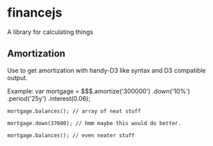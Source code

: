 # financejs
A library for calculating things

## Amortization
Use to get amortization with handy-D3 like syntax and D3 compatible output.

Example:
    var mortgage = $$$.amortize('300000')
      .down('10%')
      .period('25y')
      .interest(0.06);
      
    mortgage.balances(); // array of neat stuff
    
    mortgage.down(37600); // hmm maybe this would do better.
    
    mortgage.balances(); // even neater stuff
      

